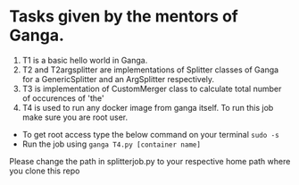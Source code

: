 # Tasks given by the mentors of Ganga.
 1. T1 is a basic hello world in Ganga.
2. T2 and T2argsplitter are implementations of Splitter classes of Ganga for a GenericSplitter and an ArgSplitter respectively.
 3. T3 is implementation of CustomMerger class to calculate total number of occurences of 'the'
 4. T4 is used to run any docker image from ganga itself. To run this job make sure you are root user.
* To get root access type the below command on your terminal
```sudo -s```
* Run the job using  ```ganga T4.py [container name]```

Please change the path in splitterjob.py to your respective home path where you clone this repo
